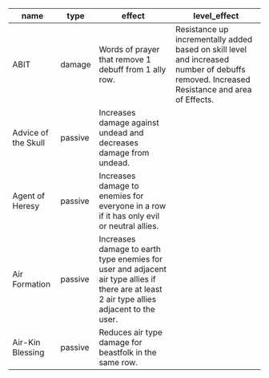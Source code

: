 
|name|type|effect|level_effect|
|--|--|--|--|
|ABIT|damage|Words of prayer that remove 1 debuff from 1 ally row.|Resistance up incrementally added based on skill level and increased number of debuffs removed. Increased Resistance and area of Effects.|
|Advice of the Skull|passive|Increases damage against undead and decreases damage from undead.||
|Agent of Heresy|passive|Increases damage to enemies for everyone in a row if it has only evil or neutral allies.||
|Air Formation|passive|Increases damage to earth type enemies for user and adjacent air type allies if there are at least 2 air type allies adjacent to the user.||
|Air-Kin Blessing|passive|Reduces air type damage for beastfolk in the same row.|